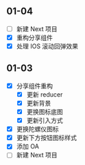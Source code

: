 ## 01-04

- [ ] 新建 Next 项目
- [x] 重构分享组件
- [x] 处理 IOS 滚动回弹效果

## 01-03

- [x] 分享组件重构
	- [x] 更新 reducer
	- [x] 更新背景
	- [x] 更换图标底图
	- [x] 更新引入方式
- [x] 更换陀螺仪图标
- [x] 更新下方按钮图标样式
- [x] 添加 OA
- [ ] 新建 Next 项目